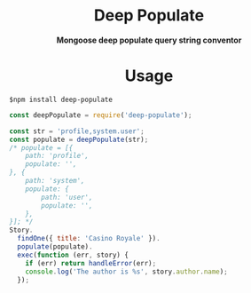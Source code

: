 <h1 align="center">Deep Populate</h1>  

<div align="center">
  <strong>Mongoose deep populate query string conventor</strong>
</div>

<h1 align="center">Usage</h1>

	$npm install deep-populate

```javascript
const deepPopulate = require('deep-populate');

const str = 'profile,system.user';
const populate = deepPopulate(str);
/* populate = [{
	path: 'profile',
    populate: '',
}, {
	path: 'system',
    populate: {
    	path: 'user',
        populate: '',
    },
}]; */
Story.
  findOne({ title: 'Casino Royale' }).
  populate(populate).
  exec(function (err, story) {
    if (err) return handleError(err);
    console.log('The author is %s', story.author.name);
  });

```